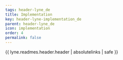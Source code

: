 ```yaml
---
tags: header-lyne_de
title: Implementation
key: header-lyne-implementation_de
parent: header-lyne_de
icon: implementation
order: 4
permalink: false  
---
```

{{ lyne.readmes.header.header | absolutelinks | safe }}